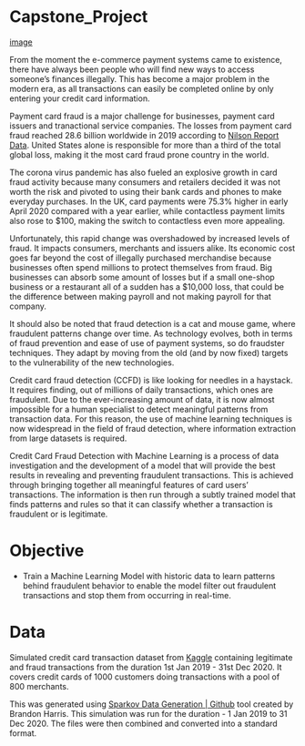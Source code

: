# Capstone_Project
[image](https://github.com/NancyArmah/Capstone_Project/blob/main/ccfraud.png)

From the moment the e-commerce payment systems came to existence, there have always been people who will find new ways to access someone’s finances illegally. This has become a major problem in the modern era, as all transactions can easily be completed online by only entering your credit card information.

Payment card fraud is a major challenge for businesses, payment card issuers and tranactional service companies. The losses from payment card fraud reached 28.6 billion worldwide in 2019 according to [Nilson Report Data](https://nilsonreport.com/content_promo.php?id_promo=16). United States alone is responsible for more than a third of the total global loss, making it the most card fraud prone country in the world. 

The corona virus pandemic has also fueled an explosive growth in card fraud activity because many consumers and retailers decided it was not worth the risk and pivoted to using their bank cards and phones to make everyday purchases. In the UK, card payments were 75.3% higher in early April 2020 compared with a year earlier, while contactless payment limits also rose to $100, making the switch to contactless even more appealing.

Unfortunately, this rapid change was overshadowed by increased levels of fraud. It impacts consumers, merchants and issuers alike. Its economic cost goes far beyond the cost of illegally purchased merchandise because businesses often spend millions to protect themselves from fraud. Big businesses can absorb some amount of losses but if a small one-shop business or a restaurant all of a sudden has a $10,000 loss, that could be the difference between making payroll and not making payroll for that company.

It should also be noted that fraud detection is a cat and mouse game, where fraudulent patterns change over time. As technology evolves, both in terms of fraud prevention and ease of use of payment systems, so do fraudster techniques. They adapt by moving from the old (and by now fixed) targets to the vulnerability of the new technologies.

Credit card fraud detection (CCFD) is like looking for needles in a haystack. It requires finding, out of millions of daily transactions, which ones are fraudulent. Due to the ever-increasing amount of data, it is now almost impossible for a human specialist to detect meaningful patterns from transaction data. For this reason, the use of machine learning techniques is now widespread in the field of fraud detection, where information extraction from large datasets is required.

Credit Card Fraud Detection with Machine Learning is a process of data investigation and the development of a model that will provide the best results in revealing and preventing fraudulent transactions. This is achieved through bringing together all meaningful features of card users’ transactions. The information is then run through a subtly trained model that finds patterns and rules so that it can classify whether a transaction is fraudulent or is legitimate. 

# Objective

*   Train a Machine Learning Model with historic data to learn patterns behind fraudulent behavior to enable the model filter out fraudulent transactions and stop them from occurring in real-time.

#  Data

Simulated credit card transaction dataset from [Kaggle](https://www.kaggle.com/datasets/kartik2112/fraud-detection) containing legitimate and fraud transactions from the duration 1st Jan 2019 - 31st Dec 2020. It covers credit cards of 1000 customers doing transactions with a pool of 800 merchants.

This was generated using [Sparkov Data Generation | Github](https://github.com/namebrandon/Sparkov_Data_Generation) tool created by Brandon Harris. This simulation was run for the duration - 1 Jan 2019 to 31 Dec 2020. The files were then combined and converted into a standard format.
